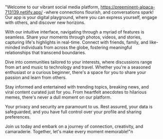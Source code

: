 
"Welcome to our vibrant social media platform, https://preeminent-alpaca-713139.netlify.app/
-where connections flourish, and conversations spark! Our app is your digital playground, where you can express yourself, engage with others, and discover new horizons.

With our intuitive interface, navigating through a myriad of features is seamless. Share your moments through photos, videos, and stories, capturing life's highlights in real-time. Connect with friends, family, and like-minded individuals from across the globe, fostering meaningful relationships that transcend boundaries.

Dive into communities tailored to your interests, where discussions range from art and music to technology and travel. Whether you're a seasoned enthusiast or a curious beginner, there's a space for you to share your passion and learn from others.

Stay informed and entertained with trending topics, breaking news, and viral content curated just for you. From heartfelt anecdotes to hilarious memes, there's never a dull moment on our platform.

Your privacy and security are paramount to us. Rest assured, your data is safeguarded, and you have full control over your profile and sharing preferences.

Join us today and embark on a journey of connection, creativity, and camaraderie. Together, let's make every moment memorable!"n
